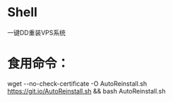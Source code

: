 # Shell

一键DD重装VPS系统

# 食用命令： 

wget --no-check-certificate -O AutoReinstall.sh https://git.io/AutoReinstall.sh && bash AutoReinstall.sh
